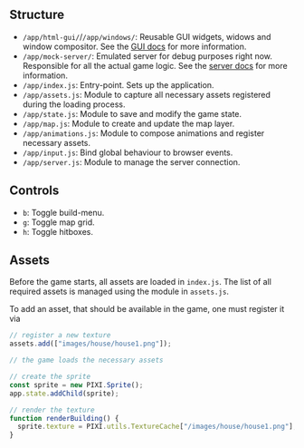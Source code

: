 ## Structure

* `/app/html-gui/`/`/app/windows/`: Reusable GUI widgets, widows and window
  compositor. See the
  [GUI docs](https://github.com/flxbe/villages/blob/master/GUI.md) for more
  information.
* `/app/mock-server/`: Emulated server for debug purposes right now. Responsible
  for all the actual game logic. See the
  [server docs](https://github.com/flxbe/villages/blob/master/SERVER_ARCH.md)
  for more information.
* `/app/index.js`: Entry-point. Sets up the application.
* `/app/assets.js`: Module to capture all necessary assets registered during
  the loading process.
* `/app/state.js`: Module to save and modify the game state.
* `/app/map.js`: Module to create and update the map layer.
* `/app/animations.js`: Module to compose animations and register necessary
  assets.
* `/app/input.js`: Bind global behaviour to browser events.
* `/app/server.js`: Module to manage the server connection.

## Controls

* `b`: Toggle build-menu.
* `g`: Toggle map grid.
* `h`: Toggle hitboxes.

## Assets

Before the game starts, all assets are loaded in `index.js`. The list of all
required assets is managed using the module in `assets.js`.

To add an asset, that should be available in the game, one must register it via

```js
// register a new texture
assets.add(["images/house/house1.png"]);

// the game loads the necessary assets

// create the sprite
const sprite = new PIXI.Sprite();
app.state.addChild(sprite);

// render the texture
function renderBuilding() {
  sprite.texture = PIXI.utils.TextureCache["/images/house/house1.png"];
}
```
